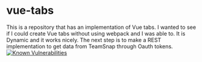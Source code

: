 # vue-tabs
This is a repository that has an implementation of Vue tabs.
I wanted to see if I could create Vue tabs without using webpack and I was able to. It is Dynamic and it works nicely. The next step is to make a REST implementation to get data from TeamSnap through Oauth tokens.    
[![Known Vulnerabilities](https://snyk.io/test/github/snyk/goof/badge.svg)](https://snyk.io/test/github/snyk/goof)
